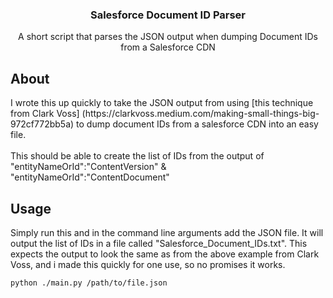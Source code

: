 
<div align="center">
<h3 align="center">Salesforce Document ID Parser</h3>
  <p align="center">
    A short script that parses the JSON output when dumping Document IDs from a Salesforce CDN
    <br />
  </p>
</div>
<h2>About</h2>
I wrote this up quickly to take the JSON output from using [this technique from Clark Voss] (https://clarkvoss.medium.com/making-small-things-big-972cf772bb5a) to dump document IDs from a salesforce CDN into an easy file.
 <br /> <br />
This should be able to create the list of IDs from the output of "entityNameOrId":"ContentVersion" & "entityNameOrId":"ContentDocument"

<h2>Usage</h2>
Simply run this and in the command line arguments add the JSON file. It will output the list of IDs in a file called "Salesforce_Document_IDs.txt". This expects the output to look the same as from the above example from Clark Voss, and i made this quickly for one use, so no promises it works.

```
python ./main.py /path/to/file.json
```
